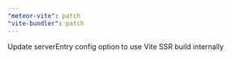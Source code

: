 ```yaml
---
"meteor-vite": patch
"vite-bundler": patch
---
```


Update serverEntry config option to use Vite SSR build internally
